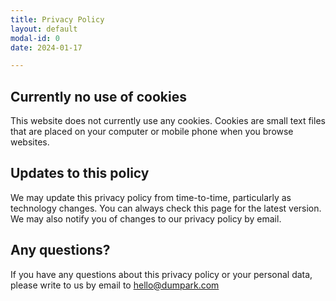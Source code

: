 ```yaml
---
title: Privacy Policy
layout: default
modal-id: 0
date: 2024-01-17

---
```


## Currently no use of cookies

This website does not currently use any cookies. Cookies are small text files that are placed on your computer or mobile phone when you browse websites.

## Updates to this policy

We may update this privacy policy from time-to-time, particularly as technology changes. You can always check this page for the latest version. We may also notify you of changes to our privacy policy by email.

## Any questions?

If you have any questions about this privacy policy or your personal data, please write to us by email to hello@dumpark.com
